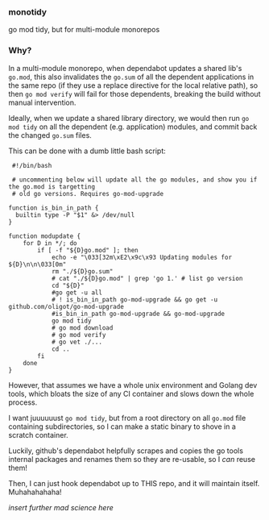 ### monotidy
go mod tidy, but for multi-module monorepos

### Why?

In a multi-module monorepo, when dependabot updates a shared lib's `go.mod`, this also invalidates the `go.sum` of all the dependent applications in the same repo (if they use a replace directive for the local relative path), so then `go mod verify` will fail for those dependents, breaking the build without manual intervention.

Ideally, when we update a shared library directory, we would then run `go mod tidy` on all the dependent (e.g. application) modules, and commit back the changed `go.sum` files.

This can be done with a dumb little bash script:
```shell
 #!/bin/bash

 # uncommenting below will update all the go modules, and show you if the go.mod is targetting
 # old go versions. Requires go-mod-upgrade

function is_bin_in_path {
  builtin type -P "$1" &> /dev/null
}

function modupdate {
    for D in */; do
        if [ -f "${D}go.mod" ]; then
            echo -e "\033[32m\xE2\x9c\x93 Updating modules for ${D}\n\n\033[0m"
            rm "./${D}go.sum"
            # cat "./${D}go.mod" | grep 'go 1.' # list go version
            cd "${D}"
            #go get -u all
            # ! is_bin_in_path go-mod-upgrade && go get -u github.com/oligot/go-mod-upgrade
            #is_bin_in_path go-mod-upgrade && go-mod-upgrade
            go mod tidy
            # go mod download
            # go mod verify
            # go vet ./...
            cd ..
        fi
    done
}
```

However, that assumes we have a whole unix environment and Golang dev tools, which bloats the size of any CI container and slows down the whole process.

I want juuuuuust `go mod tidy`, but from a root directory on all `go.mod` file containing subdirectories, so I can make a static binary to shove in a scratch container.

Luckily, github's dependabot helpfully scrapes and copies the go tools internal packages and renames them so they are re-usable, so I _can_ reuse them!

Then, I can just hook dependabot up to THIS repo, and it will maintain itself. Muhahahahaha!

_insert further mad science here_